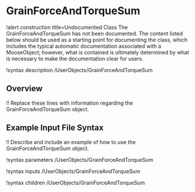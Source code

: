 # GrainForceAndTorqueSum

!alert construction title=Undocumented Class
The GrainForceAndTorqueSum has not been documented. The content listed below should be used as a starting point for
documenting the class, which includes the typical automatic documentation associated with a
MooseObject; however, what is contained is ultimately determined by what is necessary to make the
documentation clear for users.

!syntax description /UserObjects/GrainForceAndTorqueSum

## Overview

!! Replace these lines with information regarding the GrainForceAndTorqueSum object.

## Example Input File Syntax

!! Describe and include an example of how to use the GrainForceAndTorqueSum object.

!syntax parameters /UserObjects/GrainForceAndTorqueSum

!syntax inputs /UserObjects/GrainForceAndTorqueSum

!syntax children /UserObjects/GrainForceAndTorqueSum
